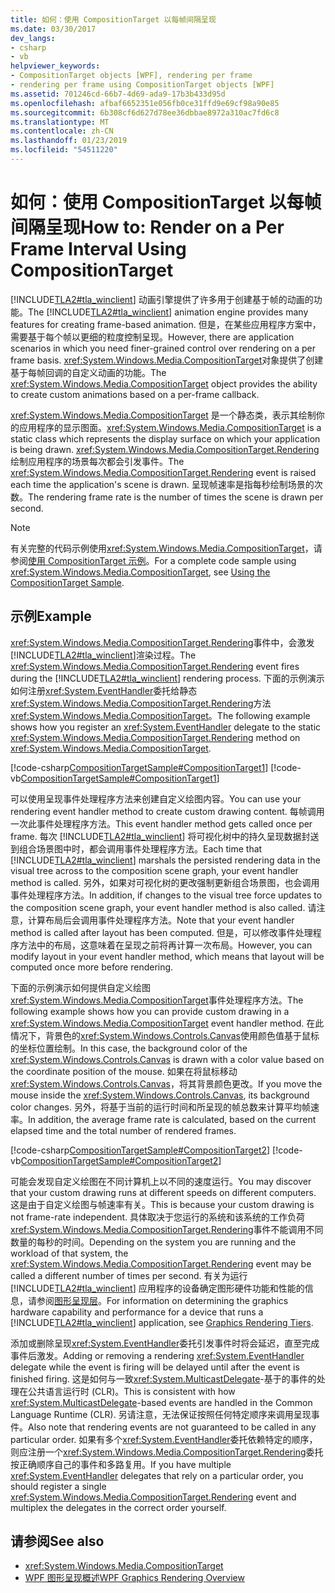 ```yaml
---
title: 如何：使用 CompositionTarget 以每帧间隔呈现
ms.date: 03/30/2017
dev_langs:
- csharp
- vb
helpviewer_keywords:
- CompositionTarget objects [WPF], rendering per frame
- rendering per frame using CompositionTarget objects [WPF]
ms.assetid: 701246cd-66b7-4d69-ada9-17b3b433d95d
ms.openlocfilehash: afbaf6652351e056fb0ce31ffd9e69cf98a90e85
ms.sourcegitcommit: 6b308cf6d627d78ee36dbbae8972a310ac7fd6c8
ms.translationtype: MT
ms.contentlocale: zh-CN
ms.lasthandoff: 01/23/2019
ms.locfileid: "54511220"
---
```

# <a name="how-to-render-on-a-per-frame-interval-using-compositiontarget"></a><span data-ttu-id="23e03-102">如何：使用 CompositionTarget 以每帧间隔呈现</span><span class="sxs-lookup"><span data-stu-id="23e03-102">How to: Render on a Per Frame Interval Using CompositionTarget</span></span>
<span data-ttu-id="23e03-103">[!INCLUDE[TLA2#tla_winclient](../../../../includes/tla2sharptla-winclient-md.md)] 动画引擎提供了许多用于创建基于帧的动画的功能。</span><span class="sxs-lookup"><span data-stu-id="23e03-103">The [!INCLUDE[TLA2#tla_winclient](../../../../includes/tla2sharptla-winclient-md.md)] animation engine provides many features for creating frame-based animation.</span></span> <span data-ttu-id="23e03-104">但是，在某些应用程序方案中，需要基于每个帧以更细的粒度控制呈现。</span><span class="sxs-lookup"><span data-stu-id="23e03-104">However, there are application scenarios in which you need finer-grained control over rendering on a per frame basis.</span></span> <span data-ttu-id="23e03-105"><xref:System.Windows.Media.CompositionTarget>对象提供了创建基于每帧回调的自定义动画的功能。</span><span class="sxs-lookup"><span data-stu-id="23e03-105">The <xref:System.Windows.Media.CompositionTarget> object provides the ability to create custom animations based on a per-frame callback.</span></span>  
  
 <span data-ttu-id="23e03-106"><xref:System.Windows.Media.CompositionTarget> 是一个静态类，表示其绘制你的应用程序的显示图面。</span><span class="sxs-lookup"><span data-stu-id="23e03-106"><xref:System.Windows.Media.CompositionTarget> is a static class which represents the display surface on which your application is being drawn.</span></span> <span data-ttu-id="23e03-107"><xref:System.Windows.Media.CompositionTarget.Rendering>绘制应用程序的场景每次都会引发事件。</span><span class="sxs-lookup"><span data-stu-id="23e03-107">The <xref:System.Windows.Media.CompositionTarget.Rendering> event is raised each time the application's scene is drawn.</span></span> <span data-ttu-id="23e03-108">呈现帧速率是指每秒绘制场景的次数。</span><span class="sxs-lookup"><span data-stu-id="23e03-108">The rendering frame rate is the number of times the scene is drawn per second.</span></span>  
  
> [!NOTE]
>  <span data-ttu-id="23e03-109">有关完整的代码示例使用<xref:System.Windows.Media.CompositionTarget>，请参阅[使用 CompositionTarget 示例](https://go.microsoft.com/fwlink/?LinkID=160045)。</span><span class="sxs-lookup"><span data-stu-id="23e03-109">For a complete code sample using <xref:System.Windows.Media.CompositionTarget>, see [Using the CompositionTarget Sample](https://go.microsoft.com/fwlink/?LinkID=160045).</span></span>  
  
## <a name="example"></a><span data-ttu-id="23e03-110">示例</span><span class="sxs-lookup"><span data-stu-id="23e03-110">Example</span></span>  
 <span data-ttu-id="23e03-111"><xref:System.Windows.Media.CompositionTarget.Rendering>事件中，会激发[!INCLUDE[TLA2#tla_winclient](../../../../includes/tla2sharptla-winclient-md.md)]渲染过程。</span><span class="sxs-lookup"><span data-stu-id="23e03-111">The <xref:System.Windows.Media.CompositionTarget.Rendering> event fires during the [!INCLUDE[TLA2#tla_winclient](../../../../includes/tla2sharptla-winclient-md.md)] rendering process.</span></span> <span data-ttu-id="23e03-112">下面的示例演示如何注册<xref:System.EventHandler>委托给静态<xref:System.Windows.Media.CompositionTarget.Rendering>方法<xref:System.Windows.Media.CompositionTarget>。</span><span class="sxs-lookup"><span data-stu-id="23e03-112">The following example shows how you register an <xref:System.EventHandler> delegate to the static <xref:System.Windows.Media.CompositionTarget.Rendering> method on <xref:System.Windows.Media.CompositionTarget>.</span></span>  
  
 [!code-csharp[CompositionTargetSample#CompositionTarget1](../../../../samples/snippets/csharp/VS_Snippets_Wpf/CompositionTargetSample/CSharp/Window1.xaml.cs#compositiontarget1)]
 [!code-vb[CompositionTargetSample#CompositionTarget1](../../../../samples/snippets/visualbasic/VS_Snippets_Wpf/CompositionTargetSample/visualbasic/window1.xaml.vb#compositiontarget1)]  
  
 <span data-ttu-id="23e03-113">可以使用呈现事件处理程序方法来创建自定义绘图内容。</span><span class="sxs-lookup"><span data-stu-id="23e03-113">You can use your rendering event handler method to create custom drawing content.</span></span> <span data-ttu-id="23e03-114">每帧调用一次此事件处理程序方法。</span><span class="sxs-lookup"><span data-stu-id="23e03-114">This event handler method gets called once per frame.</span></span> <span data-ttu-id="23e03-115">每次 [!INCLUDE[TLA2#tla_winclient](../../../../includes/tla2sharptla-winclient-md.md)] 将可视化树中的持久呈现数据封送到组合场景图中时，都会调用事件处理程序方法。</span><span class="sxs-lookup"><span data-stu-id="23e03-115">Each time that [!INCLUDE[TLA2#tla_winclient](../../../../includes/tla2sharptla-winclient-md.md)] marshals the persisted rendering data in the visual tree across to the composition scene graph, your event handler method is called.</span></span> <span data-ttu-id="23e03-116">另外，如果对可视化树的更改强制更新组合场景图，也会调用事件处理程序方法。</span><span class="sxs-lookup"><span data-stu-id="23e03-116">In addition, if changes to the visual tree force updates to the composition scene graph, your event handler method is also called.</span></span> <span data-ttu-id="23e03-117">请注意，计算布局后会调用事件处理程序方法。</span><span class="sxs-lookup"><span data-stu-id="23e03-117">Note that your event handler method is called after layout has been computed.</span></span> <span data-ttu-id="23e03-118">但是，可以修改事件处理程序方法中的布局，这意味着在呈现之前将再计算一次布局。</span><span class="sxs-lookup"><span data-stu-id="23e03-118">However, you can modify layout in your event handler method, which means that layout will be computed once more before rendering.</span></span>  
  
 <span data-ttu-id="23e03-119">下面的示例演示如何提供自定义绘图<xref:System.Windows.Media.CompositionTarget>事件处理程序方法。</span><span class="sxs-lookup"><span data-stu-id="23e03-119">The following example shows how you can provide custom drawing in a <xref:System.Windows.Media.CompositionTarget> event handler method.</span></span> <span data-ttu-id="23e03-120">在此情况下，背景色的<xref:System.Windows.Controls.Canvas>使用颜色值基于鼠标的坐标位置绘制。</span><span class="sxs-lookup"><span data-stu-id="23e03-120">In this case, the background color of the <xref:System.Windows.Controls.Canvas> is drawn with a color value based on the coordinate position of the mouse.</span></span> <span data-ttu-id="23e03-121">如果在将鼠标移动<xref:System.Windows.Controls.Canvas>，将其背景颜色更改。</span><span class="sxs-lookup"><span data-stu-id="23e03-121">If you move the mouse inside the <xref:System.Windows.Controls.Canvas>, its background color changes.</span></span> <span data-ttu-id="23e03-122">另外，将基于当前的运行时间和所呈现的帧总数来计算平均帧速率。</span><span class="sxs-lookup"><span data-stu-id="23e03-122">In addition, the average frame rate is calculated, based on the current elapsed time and the total number of rendered frames.</span></span>  
  
 [!code-csharp[CompositionTargetSample#CompositionTarget2](../../../../samples/snippets/csharp/VS_Snippets_Wpf/CompositionTargetSample/CSharp/Window1.xaml.cs#compositiontarget2)]
 [!code-vb[CompositionTargetSample#CompositionTarget2](../../../../samples/snippets/visualbasic/VS_Snippets_Wpf/CompositionTargetSample/visualbasic/window1.xaml.vb#compositiontarget2)]  
  
 <span data-ttu-id="23e03-123">可能会发现自定义绘图在不同计算机上以不同的速度运行。</span><span class="sxs-lookup"><span data-stu-id="23e03-123">You may discover that your custom drawing runs at different speeds on different computers.</span></span> <span data-ttu-id="23e03-124">这是由于自定义绘图与帧速率有关。</span><span class="sxs-lookup"><span data-stu-id="23e03-124">This is because your custom drawing is not frame-rate independent.</span></span> <span data-ttu-id="23e03-125">具体取决于您运行的系统和该系统的工作负荷<xref:System.Windows.Media.CompositionTarget.Rendering>事件不能调用不同数量的每秒的时间。</span><span class="sxs-lookup"><span data-stu-id="23e03-125">Depending on the system you are running and the workload of that system, the <xref:System.Windows.Media.CompositionTarget.Rendering> event may be called a different number of times per second.</span></span> <span data-ttu-id="23e03-126">有关为运行 [!INCLUDE[TLA2#tla_winclient](../../../../includes/tla2sharptla-winclient-md.md)] 应用程序的设备确定图形硬件功能和性能的信息，请参阅[图形呈现层](../../../../docs/framework/wpf/advanced/graphics-rendering-tiers.md)。</span><span class="sxs-lookup"><span data-stu-id="23e03-126">For information on determining the graphics hardware capability and performance for a device that runs a [!INCLUDE[TLA2#tla_winclient](../../../../includes/tla2sharptla-winclient-md.md)] application, see [Graphics Rendering Tiers](../../../../docs/framework/wpf/advanced/graphics-rendering-tiers.md).</span></span>  
  
 <span data-ttu-id="23e03-127">添加或删除呈现<xref:System.EventHandler>委托引发事件时将会延迟，直至完成事件后激发。</span><span class="sxs-lookup"><span data-stu-id="23e03-127">Adding or removing a rendering <xref:System.EventHandler> delegate while the event is firing will be delayed until after the event is finished firing.</span></span> <span data-ttu-id="23e03-128">这是如何与一致<xref:System.MulticastDelegate>-基于的事件的处理在公共语言运行时 (CLR)。</span><span class="sxs-lookup"><span data-stu-id="23e03-128">This is consistent with how <xref:System.MulticastDelegate>-based events are handled in the Common Language Runtime (CLR).</span></span> <span data-ttu-id="23e03-129">另请注意，无法保证按照任何特定顺序来调用呈现事件。</span><span class="sxs-lookup"><span data-stu-id="23e03-129">Also note that rendering events are not guaranteed to be called in any particular order.</span></span> <span data-ttu-id="23e03-130">如果有多个<xref:System.EventHandler>委托依赖特定的顺序，则应注册一个<xref:System.Windows.Media.CompositionTarget.Rendering>委托按正确顺序自己的事件和多路复用。</span><span class="sxs-lookup"><span data-stu-id="23e03-130">If you have multiple <xref:System.EventHandler> delegates that rely on a particular order, you should register a single <xref:System.Windows.Media.CompositionTarget.Rendering> event and multiplex the delegates in the correct order yourself.</span></span>  
  
## <a name="see-also"></a><span data-ttu-id="23e03-131">请参阅</span><span class="sxs-lookup"><span data-stu-id="23e03-131">See also</span></span>
- <xref:System.Windows.Media.CompositionTarget>
- [<span data-ttu-id="23e03-132">WPF 图形呈现概述</span><span class="sxs-lookup"><span data-stu-id="23e03-132">WPF Graphics Rendering Overview</span></span>](../../../../docs/framework/wpf/graphics-multimedia/wpf-graphics-rendering-overview.md)
